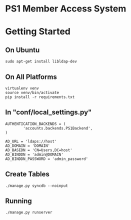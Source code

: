 PS1 Member Access System
========================

Getting Started
===============

On Ubuntu
---------

    sudo apt-get install libldap-dev

On All Platforms
----------------

    virtualenv venv
    source venv/bin/activate
    pip install -r requirements.txt

In "conf/local_settings.py"
--------------------------

    AUTHENTICATION_BACKENDS = (
            'accounts.backends.PS1Backend',
    )

    AD_URL = 'ldaps://host'
    AD_DOMAIN = 'DOMAIN'
    AD_BASEDN = 'CN=Users,DC=host'
    AD_BINDDN = 'admin@DOMAIN'
    AD_BINDDN_PASSWORD = 'admin_password'

Create Tables
-------------

    ./manage.py syncdb --noinput
    
Running
-------

    ./manage.py runserver
